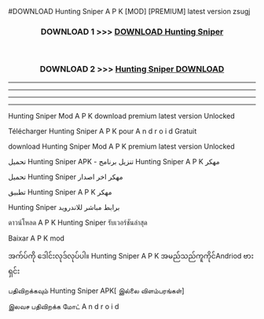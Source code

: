 #DOWNLOAD Hunting Sniper  A P K [MOD] [PREMIUM] latest version zsugj



<div align="center">

<h3>DOWNLOAD 1 >>> <a href="https://teeasianyam.web.app?sq=Hunting Sniper ">DOWNLOAD Hunting Sniper  </a></h3><br>

<h3>DOWNLOAD 2 >>> <a href="https://teeasianyam.web.app?sq=Hunting Sniper  ">Hunting Sniper   DOWNLOAD </a></h3>

</div>


----------------------------------------------------------

----------------------------------------------------------

----------------------------------------------------------

----------------------------------------------------------


Hunting Sniper   Mod A P K download premium latest version Unlocked

Télécharger Hunting Sniper   A P K pour A n d r o i d Gratuit

download Hunting Sniper   Mod A P K premium latest version Unlocked

تحميل Hunting Sniper   APK - تنزيل برنامج Hunting Sniper   A P K مهكر

تحميل Hunting Sniper   مهكر اخر اصدار

تطبيق Hunting Sniper   A P K مهكر

Hunting Sniper   برابط مباشر للاندرويد

ดาวน์โหลด A P K Hunting Sniper   รับเวอร์ชันล่าสุด

Baixar A P K mod

အက်ပ်ကို ဒေါင်းလုဒ်လုပ်ပါ။ Hunting Sniper   A P K အမည်သည်ကူကိုင်Andriod ဗားရှင်း

பதிவிறக்கவும் Hunting Sniper   APK[ இல்லை விளம்பரங்கள்] 
 
இலவச பதிவிறக்க மோட் A n d r o i d



